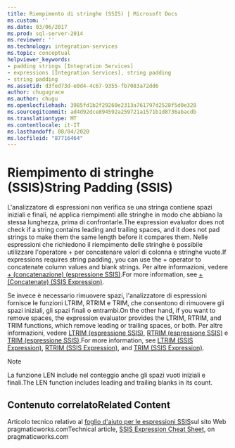 ```yaml
---
title: Riempimento di stringhe (SSIS) | Microsoft Docs
ms.custom: ''
ms.date: 03/06/2017
ms.prod: sql-server-2014
ms.reviewer: ''
ms.technology: integration-services
ms.topic: conceptual
helpviewer_keywords:
- padding strings [Integration Services]
- expressions [Integration Services], string padding
- string padding
ms.assetid: d3fed73d-e0d4-4c67-9355-fb7083a72dd6
author: chugugrace
ms.author: chugu
ms.openlocfilehash: 3985fd1b2f29260e2313a761797d2528f5d0e328
ms.sourcegitcommit: ad4d92dce894592a259721a1571b1d8736abacdb
ms.translationtype: MT
ms.contentlocale: it-IT
ms.lasthandoff: 08/04/2020
ms.locfileid: "87716464"
---
```

# <a name="string-padding-ssis"></a><span data-ttu-id="2e28e-102">Riempimento di stringhe (SSIS)</span><span class="sxs-lookup"><span data-stu-id="2e28e-102">String Padding (SSIS)</span></span>
  <span data-ttu-id="2e28e-103">L'analizzatore di espressioni non verifica se una stringa contiene spazi iniziali e finali, né applica riempimenti alle stringhe in modo che abbiano la stessa lunghezza, prima di confrontarle.</span><span class="sxs-lookup"><span data-stu-id="2e28e-103">The expression evaluator does not check if a string contains leading and trailing spaces, and it does not pad strings to make them the same length before it compares them.</span></span> <span data-ttu-id="2e28e-104">Nelle espressioni che richiedono il riempimento delle stringhe è possibile utilizzare l'operatore + per concatenare valori di colonna e stringhe vuote.</span><span class="sxs-lookup"><span data-stu-id="2e28e-104">If expressions requires string padding, you can use the + operator to concatenate column values and blank strings.</span></span> <span data-ttu-id="2e28e-105">Per altre informazioni, vedere [+ &#40;concatenazione&#41; &#40;espressione SSIS&#41;](concatenate-ssis-expression.md).</span><span class="sxs-lookup"><span data-stu-id="2e28e-105">For more information, see [+ &#40;Concatenate&#41; &#40;SSIS Expression&#41;](concatenate-ssis-expression.md).</span></span>  
  
 <span data-ttu-id="2e28e-106">Se invece è necessario rimuovere spazi, l'analizzatore di espressioni fornisce le funzioni LTRIM, RTRIM e TRIM, che consentono di rimuovere gli spazi iniziali, gli spazi finali o entrambi.</span><span class="sxs-lookup"><span data-stu-id="2e28e-106">On the other hand, if you want to remove spaces, the expression evaluator provides the LTRIM, RTRIM, and TRIM functions, which remove leading or trailing spaces, or both.</span></span> <span data-ttu-id="2e28e-107">Per altre informazioni, vedere [LTRIM &#40;espressione SSIS&#41;](trim-ssis-expression.md), [RTRIM &#40;espressione SSIS&#41;](rtrim-ssis-expression.md) e [TRIM &#40;espressione SSIS&#41;](trim-ssis-expression.md).</span><span class="sxs-lookup"><span data-stu-id="2e28e-107">For more information, see [LTRIM &#40;SSIS Expression&#41;](trim-ssis-expression.md), [RTRIM &#40;SSIS Expression&#41;](rtrim-ssis-expression.md), and [TRIM &#40;SSIS Expression&#41;](trim-ssis-expression.md).</span></span>  
  
> [!NOTE]  
>  <span data-ttu-id="2e28e-108">La funzione LEN include nel conteggio anche gli spazi vuoti iniziali e finali.</span><span class="sxs-lookup"><span data-stu-id="2e28e-108">The LEN function includes leading and trailing blanks in its count.</span></span>  
  
## <a name="related-content"></a><span data-ttu-id="2e28e-109">Contenuto correlato</span><span class="sxs-lookup"><span data-stu-id="2e28e-109">Related Content</span></span>  
 <span data-ttu-id="2e28e-110">Articolo tecnico relativo al [foglio d'aiuto per le espressioni SSIS](https://pragmaticworks.com/Resources/Cheat-Sheets/SSIS-Expression-Cheat-Sheet
)sul sito Web pragmaticworks.com</span><span class="sxs-lookup"><span data-stu-id="2e28e-110">Technical article, [SSIS Expression Cheat Sheet](https://pragmaticworks.com/Resources/Cheat-Sheets/SSIS-Expression-Cheat-Sheet
), on pragmaticworks.com</span></span>  
  
  
